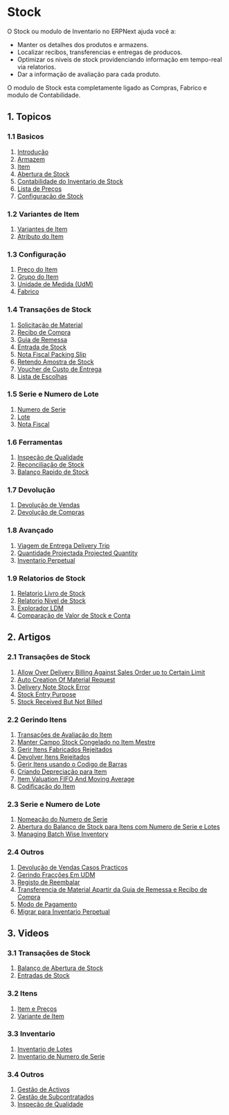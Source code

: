 <!-- add-breadcrumbs -->
# Stock
O Stock ou modulo de Inventario no ERPNext ajuda você a:

* Manter os detalhes dos produtos e armazens.
* Localizar recibos, transferencias e entregas de producos.
* Optimizar os niveis de stock providenciando informação em tempo-real via relatorios.
* Dar a informação de avaliação para cada produto.

O modulo de Stock esta completamente ligado as Compras, Fabrico e modulo de Contabilidade.

## 1. Topicos

### 1.1 Basicos
1. [Introdução](/docs/user/manual/pt/inventario/introducao)
1. [Armazem](/docs/user/manual/pt/inventario/armazem)
1. [Item](/docs/user/manual/pt/inventario/item)
1. [Abertura de Stock](/docs/user/manual/pt/inventario/abertura-stock)
1. [Contabilidade do Inventario de Stock](/docs/user/manual/pt/inventario/contabilidade-inventario-stock)
1. [Lista de Preços](/docs/user/manual/pt/inventario/lista-preços)
1. [Configuração de Stock](/docs/user/manual/pt/inventario/configurações-stock)

### 1.2 Variantes de Item
1. [Variantes de Item](/docs/user/manual/pt/inventario/variantes-item)
1. [Atributo do Item](/docs/user/manual/pt/inventario/atributo-item)

### 1.3 Configuração
1. [Preço do Item](/docs/user/manual/pt/inventario/preço-item)
1. [Grupo do Item](/docs/user/manual/pt/inventario/grupo-item)
1. [Unidade de Medida (UdM)](/docs/user/manual/pt/inventario/udm)
1. [Fabrico](/docs/user/manual/pt/inventario/fabrico)

### 1.4 Transações de Stock
1. [Solicitação de Material](/docs/user/manual/pt/inventario/solicitação-material)
1. [Recibo de Compra](/docs/user/manual/pt/inventario/recibo-compra)
1. [Guia de Remessa](/docs/user/manual/pt/inventario/guia-de-remessa)
1. [Entrada de Stock](/docs/user/manual/pt/inventario/entrada-stock)
1. [Nota Fiscal Packing Slip](/docs/user/manual/pt/inventario/packing-slip)
1. [Retendo Amostra de Stock](/docs/user/manual/pt/inventario/reter-amostra-stock)
1. [Voucher de Custo de Entrega](/docs/user/manual/pt/inventario/landed-cost-voucher)
1. [Lista de Escolhas](/docs/user/manual/pt/inventario/lista-de-escolhas)

### 1.5 Serie e Numero de Lote
1. [Numero de Serie](/docs/user/manual/pt/inventario/numero-serie)
1. [Lote](/docs/user/manual/pt/inventario/lote)
1. [Nota Fiscal](/docs/user/manual/pt/inventario/nota-fiscal)

### 1.6 Ferramentas
1. [Inspeção de Qualidade](/docs/user/manual/pt/inventario/inspecao-de-qualidade)
1. [Reconciliação de Stock](/docs/user/manual/pt/inventario/reconciliacao-de-stock)
1. [Balanço Rapido de Stock](/docs/user/manual/pt/inventario/balanco-rapido-stock)

### 1.7 Devolução
1. [Devolução de Vendas](/docs/user/manual/pt/inventario/retorno-vendas)
1. [Devolução de Compras](/docs/user/manual/pt/inventario/retorno-compras)

### 1.8 Avançado
1. [Viagem de Entrega Delivery Trip](/docs/user/manual/pt/inventario/viagem-de-entrega)
1. [Quantidade Projectada Projected Quantity](/docs/user/manual/pt/inventario/quatidade-projectada)
1. [Inventario Perpetual](/docs/user/manual/pt/inventario/inventario-perpetual)

### 1.9 Relatorios de Stock
1. [Relatorio Livro de Stock](/docs/user/manual/pt/inventario/stock-ledger)
2. [Relatorio Nivel de Stock](/docs/user/manual/pt/inventario/relatorio-nivel-stock)
1. [Explorador LDM](/docs/user/manual/pt/inventario/explorador-ldm)
1. [Comparação de Valor de Stock e Conta](/docs/user/manual/pt/inventario/valor-stock-conta-valor-comparacao)

## 2. Artigos
### 2.1 Transações de Stock
1. [Allow Over Delivery Billing Against Sales Order up to Certain Limit](/docs/user/manual/pt/inventario/artigos/allow-over-delivery-billing-against-sales-order-upto-certain-limit)
1. [Auto Creation Of Material Request](/docs/user/manual/pt/inventario/artigos/auto-creation-of-material-request)
1. [Delivery Note Stock Error](/docs/user/manual/pt/inventario/artigos/delivery-note-stock-error)
1. [Stock Entry Purpose](/docs/user/manual/pt/inventario/artigos/stock-entry-purpose)
1. [Stock Received But Not Billed](/docs/user/manual/pt/inventario/artigos/stock-received-but-not-billed)


### 2.2 Gerindo Itens
1. [Transações de Avaliação do Item](/docs/user/manual/pt/inventario/artigos/item-valuation-transactions)
1. [Manter Campo Stock Congelado no Item Mestre](/docs/user/manual/pt/inventario/artigos/maintain-stock-field-frozen-in-item-master)
1. [Gerir Itens Fabricados Rejeitados](/docs/user/manual/pt/inventario/artigos/managing-rejected-finished-goods-items)
1. [Devolver Itens Rejeitados](/docs/user/manual/pt/inventario/artigos/return-rejected-item)
1. [Gerir Itens usando o Codigo de Barras](/docs/user/manual/pt/inventario/artigos/track-items-using-barcode)
1. [Criando Depreciação para Item](/docs/user/manual/pt/inventario/artigos/creating-depreciation-for-item)
1. [Item Valuation FIFO And Moving Average](/docs/user/manual/pt/inventario/artigos/item-valuation-fifo-and-moving-average)
1. [Codificação do Item](/docs/user/manual/pt/inventario/artigos/item-codification)

### 2.3 Serie e Numero de Lote
1. [Nomeação do Numero de Serie](/docs/user/manual/pt/inventario/artigos/serial-no-naming)
1. [Abertura do Balanço de Stock para Itens com Numero de Serie e Lotes](/docs/user/manual/pt/inventario/artigos/opening-stock-balance-entry-for-serialized-and-batch-item)
1. [Managing Batch Wise Inventory](/docs/user/manual/pt/inventario/artigos/managing-batch-wise-inventory)

### 2.4 Outros
1. [Devolução de Vendas Casos Practicos](/docs/user/manual/pt/inventario/artigos/retorno-vendas-casos-practicos)
1. [Gerindo Fracções Em UDM](/docs/user/manual/pt/inventario/artigos/gerindo-fracoes-em-udm)
1. [Registo de Reembalar](/docs/user/manual/pt/inventario/artigos/repack-entry)
1. [Transferencia de Material Apartir da Guia de Remessa e Recibo de Compra](/docs/user/manual/pt/inventario/artigos/material-transfer-from-delivery-note)
1. [Modo de Pagamento](/docs/user/manual/pt/inventario/artigos/modo_de_pagamento)
1. [Migrar para Inventario Perpetual](/docs/user/manual/pt/inventario/artigos/migrate-to-perpetual-inventory)

## 3. Videos

### 3.1 Transações de Stock
1. [Balanço de Abertura de Stock](/docs/user/videos/learn/opening-stock)
1. [Entradas de Stock](/docs/user/videos/learn/stock-entries)

### 3.2 Itens
1. [Item e Preços](/docs/user/videos/learn/item)
1. [Variante de Item](/docs/user/videos/learn/item-variant)

### 3.3 Inventario
1. [Inventario de Lotes](/docs/user/videos/learn/batch-inventory)
1. [Inventario de Numero de Serie](/docs/user/videos/learn/serialized-inventory)

### 3.4 Outros
1. [Gestão de Activos](/docs/user/videos/learn/fixed-assets)
1. [Gestão de Subcontratados](/docs/user/videos/learn/subcontracting)
1. [Inspeção de Qualidade](/docs/user/videos/learn/quality-inspection)
